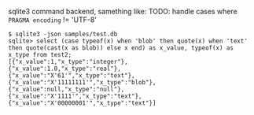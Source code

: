 sqlite3 command backend, samething like:
TODO: handle cases where `PRAGMA encoding` != 'UTF-8'

```shell
$ sqlite3 -json samples/test.db
sqlite> select (case typeof(x) when 'blob' then quote(x) when 'text' then quote(cast(x as blob)) else x end) as x_value, typeof(x) as x_type from test2;
[{"x_value":1,"x_type":"integer"},
{"x_value":1.0,"x_type":"real"},
{"x_value":"X'61'","x_type":"text"},
{"x_value":"X'11111111'","x_type":"blob"},
{"x_value":null,"x_type":"null"},
{"x_value":"X'1111'","x_type":"text"},
{"x_value":"X'00000001'","x_type":"text"}]
```
